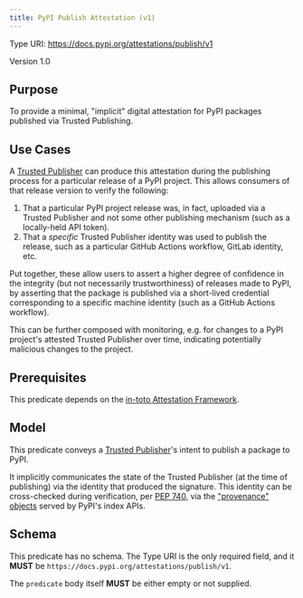 ```yaml
---
title: PyPI Publish Attestation (v1)
---
```


<!--[[ preview('index-attestations') ]]-->

Type URI: <https://docs.pypi.org/attestations/publish/v1>

Version 1.0

## Purpose

To provide a minimal, "implicit" digital attestation for PyPI packages published
via Trusted Publishing.

## Use Cases

A [Trusted Publisher] can produce this attestation during the publishing
process for a particular release of a PyPI project. This allows consumers of
that release version to verify the following:

1. That a particular PyPI project release was, in fact, uploaded via a Trusted
   Publisher and not some other publishing mechanism (such as a locally-held
   API token).
2. That a *specific* Trusted Publisher identity was used to publish the
   release, such as a particular GitHub Actions workflow, GitLab identity,
   etc.

Put together, these allow users to assert a higher degree of confidence in
the integrity (but not necessarily trustworthiness) of releases made to PyPI,
by asserting that the package is published via a short-lived credential
corresponding to a specific machine identity (such as a GitHub Actions workflow).

This can be further composed with monitoring, e.g. for changes to a PyPI
project's attested Trusted Publisher over time, indicating potentially
malicious changes to the project.

## Prerequisites

This predicate depends on the [in-toto Attestation Framework].

## Model

This predicate conveys a [Trusted Publisher]'s intent to publish a package
to PyPI.

It implicitly communicates the state of the Trusted Publisher (at the time of
publishing) via the identity that produced the signature. This identity
can be cross-checked during verification, per [PEP 740], via the
["provenance" objects] served by PyPI's index APIs.

## Schema

This predicate has no schema. The Type URI is the only required field,
and it **MUST** be `https://docs.pypi.org/attestations/publish/v1`.

The `predicate` body itself **MUST** be either empty or not supplied.

[in-toto Attestation Framework]: https://github.com/in-toto/attestation/blob/main/spec/README.md

[Trusted Publisher]: /trusted-publishers/

[PEP 740]: https://peps.python.org/pep-0740/

["provenance" objects]: https://peps.python.org/pep-0740/#provenance-objects
